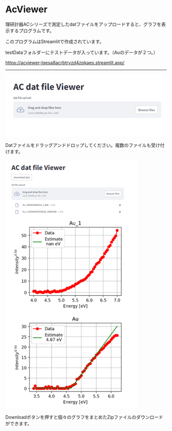 # AcViewer

理研計器ACシリーズで測定したdatファイルをアップロードすると、グラフを表示するプログラムです。

このプログラムはStreamlitで作成されています。

testDataフォルダーにテストデータが入っています。（Auのデータが２つ。）


https://acviewer-lqesa8acrbtrvzd4zpkaes.streamlit.app/


---

![ex00](./figs/fig1.png)

Datファイルをドラッグアンドドロップしてください。複数のファイルも受け付けます。

#### 
![ex01](./figs/fig2.png)



Downloadボタンを押すと個々のグラフをまとめたZipファイルのダウンロードができます。
